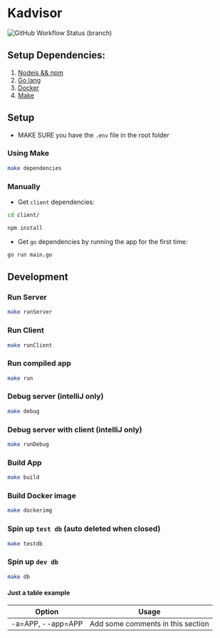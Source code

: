 # Kadvisor
![GitHub Workflow Status (branch)](https://img.shields.io/github/workflow/status/mkeiji/kadvisor/Kadvisor-pipeline/master?label=ci%20%2F%20cd&style=flat-square)

## Setup Dependencies:

1. [Nodejs && npm](https://nodejs.org/en/)
2. [Go lang](https://golang.org/)
3. [Docker](https://www.docker.com/)
4. [Make](https://www.gnu.org/software/make/)

## Setup

- MAKE SURE you have the `.env` file in the root folder

### Using Make

```bash
make dependencies
```

### Manually

- Get `client` dependencies:

```bash
cd client/
```

```bash
npm install
```

- Get `go` dependencies by running the app for the first time:

```bash
go run main.go
```

## Development

### Run Server

```bash
make runServer
```

### Run Client

```bash
make runClient
```

### Run compiled app

```bash
make run
```

### Debug server (intelliJ only)

```bash
make debug
```

### Debug server with client (intelliJ only)

```bash
make runDebug
```

### Build App

```bash
make build
```

### Build Docker image

```bash
make dockerimg
```

### Spin up `test db` (auto deleted when closed)

```bash
make testdb
```

### Spin up `dev db`

```bash
make db
```

#### Just a table example

| Option            | Usage                             |
| ----------------- | --------------------------------- |
| -a=APP, --app=APP | Add some comments in this section |
